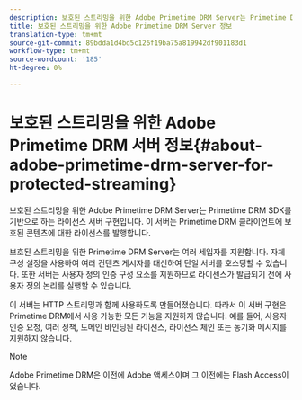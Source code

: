 ```yaml
---
description: 보호된 스트리밍을 위한 Adobe Primetime DRM Server는 Primetime DRM SDK를 기반으로 하는 라이선스 서버 구현입니다. 이 서버는 Primetime DRM 클라이언트에 보호된 콘텐츠에 대한 라이선스를 발행합니다.
title: 보호된 스트리밍을 위한 Adobe Primetime DRM Server 정보
translation-type: tm+mt
source-git-commit: 89bdda1d4bd5c126f19ba75a819942df901183d1
workflow-type: tm+mt
source-wordcount: '185'
ht-degree: 0%

---
```



# 보호된 스트리밍을 위한 Adobe Primetime DRM 서버 정보{#about-adobe-primetime-drm-server-for-protected-streaming}

보호된 스트리밍을 위한 Adobe Primetime DRM Server는 Primetime DRM SDK를 기반으로 하는 라이선스 서버 구현입니다. 이 서버는 Primetime DRM 클라이언트에 보호된 콘텐츠에 대한 라이선스를 발행합니다.

보호된 스트리밍을 위한 Primetime DRM Server는 여러 세입자를 지원합니다. 자체 구성 설정을 사용하여 여러 컨텐츠 게시자를 대신하여 단일 서버를 호스팅할 수 있습니다. 또한 서버는 사용자 정의 인증 구성 요소를 지원하므로 라이센스가 발급되기 전에 사용자 정의 논리를 실행할 수 있습니다.

이 서버는 HTTP 스트리밍과 함께 사용하도록 만들어졌습니다. 따라서 이 서버 구현은 Primetime DRM에서 사용 가능한 모든 기능을 지원하지 않습니다. 예를 들어, 사용자 인증 요청, 여러 정책, 도메인 바인딩된 라이선스, 라이선스 체인 또는 동기화 메시지를 지원하지 않습니다.

>[!NOTE]
>
>Adobe Primetime DRM은 이전에 Adobe 액세스이며 그 이전에는 Flash Access이었습니다.

